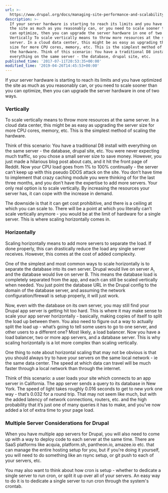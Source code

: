 ```yaml
---
url: >-
  https://www.drupal.org/docs/managing-site-performance-and-scalability/server-scaling
description: >-
  If your server hardware is starting to reach its limits and you have optimized
  the site as much as you reasonably can, or you need to scale sooner than you
  can optimize, then you can upgrade the server hardware in one of two ways.
  Vertically To scale vertically means to throw more resources at the same
  server. In a cloud data center, this might be as easy as upgrading the server
  size for more CPU cores, memory, etc. This is the simplest method of scaling
  the hardware. Think of this scenario: You have a traditional D8 install with
  everything on the same server - the database, drupal site, etc.
published_time: '2017-07-11T20:53:35+00:00'
modified_time: '2019-04-26T14:45:53+00:00'
---
```

If your server hardware is starting to reach its limits and you have optimized the site as much as you reasonably can, or you need to scale sooner than you can optimize, then you can upgrade the server hardware in one of two ways.

### Vertically

To scale vertically means to throw more resources at the same server. In a cloud data center, this might be as easy as upgrading the server size for more CPU cores, memory, etc. This is the simplest method of scaling the hardware.

Think of this scenario: You have a traditional D8 install with everything on the same server - the database, drupal site, etc. You were never expecting much traffic, so you chose a small server size to save money. However, you just made a hilarious blog post about cats, and it hit the front page of Reddit. Now your CPU load goes from 1% to 100% continually - the server can’t keep up with this pseudo DDOS attack on the site. You don’t have time to implement that crazy caching module you were thinking of for the last three months, and you don’t have the expertise to add more servers. Your only real option is to scale vertically. By increasing the resources your server has, it can cope with the increase in demand.

The downside is that it can get cost prohibitive, and there is a ceiling at which you can scale to. There will be a point at which you literally can’t scale vertically anymore - you would be at the limit of hardware for a single server. This is where scaling horizontally comes in.

### Horizontally

Scaling horizontally means to add more servers to separate the load. If done properly, this can drastically reduce the load any single server receives. However, this comes at the cost of added complexity.

One of the simplest and most common ways to scale horizontally is to separate the database into its own server. Drupal would live on server A, and the database would live on server B. This means the database load is completely separated from the app, and each can still be scaled vertically when needed. You just point the database URL in the Drupal config to the domain of the database server, and assuming the network configuration/firewall is setup properly, it will just work.

Now, even with the database on its own server, you may still find your Drupal app server is getting hit too hard. This is where it may make sense to scale your app server horizontally - basically, making copies of itself to split the load up between them. You also need to figure out a way to actually split the load up - what’s going to tell some users to go to one server, and other users to a different one? Most likely, a load balancer. Now you have a load balancer, two or more app servers, and a database server. This is why scaling horizontally is a lot more complex than scaling vertically.

One thing to note about horizontal scaling that may not be obvious is that you should always try to have your servers on the same local network - ie the same data center. The speed at which data can travel will be much faster through a local network than through the internet.

Think of this scenario: a user loads your site which connects to an app server in California. The app server sends a query to its database in New York. The speed of light takes roughly 0.016 seconds to get to new york one way - that’s 0.032 for a round trip. That may not seem like much, but with the added latency of network connections, routers, etc. and the high probability that it’s just one of many queries it has to make, and you’ve now added a lot of extra time to your page load.

### Multiple Server Considerations for Drupal

When you have multiple app servers for Drupal, you will also need to come up with a way to deploy code to each server at the same time. There are SaaS platforms like acquia, platform.sh, pantheon.io, amazee.io etc. that can manage the entire hosting setup for you, but if you're doing it yourself, you will need to do something like an rsync setup, or git push to each of your servers, etc.

You may also want to think about how cron is setup - whether to dedicate a single server to run cron, or split it up over all of your servers. An easy way to do it is to dedicate a single server to run cron through the system's crontab.